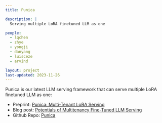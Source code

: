 ```yaml
---
title: Punica

description: |
  Serving multiple LoRA finetuned LLM as one

people:
  - lqchen
  - zhye
  - yongji
  - danyang
  - luisceze
  - arvind

layout: project
last-updated: 2023-11-26
---
```


Punica is our latest LLM serving framework that can serve multiple LoRA finetuned LLM as one:

- Preprint: [Punica: Multi-Tenant LoRA Serving](https://arxiv.org/abs/2310.18547)
- Blog post: [Potentials of Multitenancy Fine-Tuned LLM Serving](https://le.qun.ch/en/blog/2023/09/11/multi-lora-potentials/)
- Github Repo: [Punica](https://github.com/punica-ai/punica)